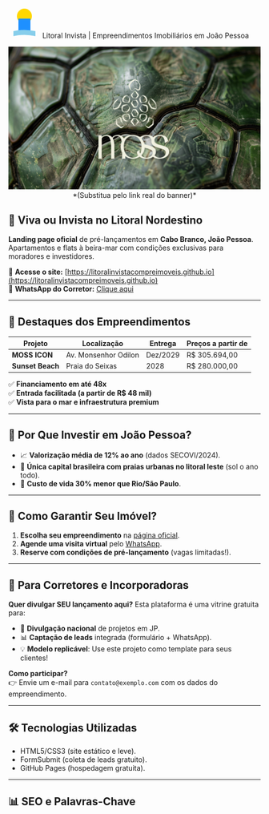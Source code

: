 #  <link rel="icon" href="caminho/para/seu-favicon.ico" type="image/x-icon">
<svg width="64" height="64" viewBox="0 0 64 64">
  <!-- Fundo do sol -->
  <circle cx="32" cy="20" r="15" fill="#FFD700"/>
  <!-- Edifício -->
  <rect x="20" y="25" width="24" height="30" fill="#1E90FF"/>
  <!-- Onda -->
  <path d="M10,50 Q32,45 54,50 L54,60 Q32,55 10,60 Z" fill="#87CEEB"/>
</svg> Litoral Invista | Empreendimentos Imobiliários em João Pessoa  

<p align="center">
  <img src="Capturadetela2025-04-24as15.33.45.png" alt="Banner João Pessoa" width="600"> *(Substitua pelo link real do banner)*  
</p>

## 🌊 **Viva ou Invista no Litoral Nordestino**  
**Landing page oficial** de pré-lançamentos em **Cabo Branco, João Pessoa**. Apartamentos e flats à beira-mar com condições exclusivas para moradores e investidores.  

🔗 **Acesse o site:** [https://litoralinvistacompreimoveis.github.io](https://litoralinvistacompreimoveis.github.io)  
📲 **WhatsApp do Corretor:** [Clique aqui](https://wa.me/5521980081646)  

---

## 🚀 **Destaques dos Empreendimentos**  
| Projeto          | Localização          | Entrega  | Preços a partir de |  
|------------------|----------------------|----------|-------------------|  
| **MOSS ICON**    | Av. Monsenhor Odilon | Dez/2029 | R$ 305.694,00     |  
| **Sunset Beach** | Praia do Seixas      | 2028     | R$ 280.000,00     | *(Exemplo fictício)* |  

✅ **Financiamento em até 48x**  
✅ **Entrada facilitada (a partir de R$ 48 mil)**  
✅ **Vista para o mar e infraestrutura premium**  

---

## 📌 **Por Que Investir em João Pessoa?**  
- 📈 **Valorização média de 12% ao ano** (dados SECOVI/2024).  
- 🌴 **Única capital brasileira com praias urbanas no litoral leste** (sol o ano todo).  
- 💼 **Custo de vida 30% menor que Rio/São Paulo**.  

---

## 📲 **Como Garantir Seu Imóvel?**  
1. **Escolha seu empreendimento** na [página oficial](https://litoralinvistacompreimoveis.github.io).  
2. **Agende uma visita virtual** pelo [WhatsApp](https://wa.me/5521980081646).  
3. **Reserve com condições de pré-lançamento** (vagas limitadas!).  

---

## 🤝 **Para Corretores e Incorporadoras**  
**Quer divulgar SEU lançamento aqui?** Esta plataforma é uma vitrine gratuita para:  
- 📢 **Divulgação nacional** de projetos em JP.  
- 📊 **Captação de leads** integrada (formulário + WhatsApp).  
- 💡 **Modelo replicável**: Use este projeto como template para seus clientes!  

**Como participar?**  
👉 Envie um e-mail para `contato@exemplo.com` com os dados do empreendimento.  

---

## 🛠️ **Tecnologias Utilizadas**  
- HTML5/CSS3 (site estático e leve).  
- FormSubmit (coleta de leads gratuito).  
- GitHub Pages (hospedagem gratuita).  

---

## 📊 **SEO e Palavras-Chave**  
